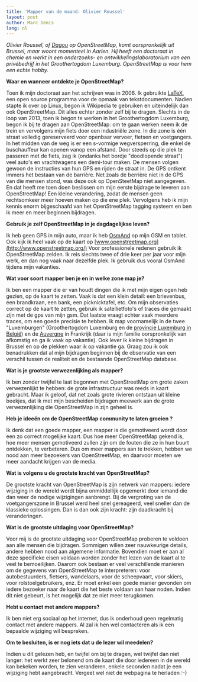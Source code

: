 ```yaml
---
title: 'Mapper van de maand: Olivier Roussel'
layout: post
author: Marc Gemis
lang: nl
---
```


_Olivier Roussel, of [Dagou](http://www.openstreetmap.org/user/Dagou) op OpenStreetMap, komt oorspronkelijk uit Brussel, maar woont momenteel in Aarlen. Hij heeft een doctoraat in chemie en werkt in een onderzoeks- en ontwikkelingslaboratorium van een privébedrijf in het Groothertogdom Luxemburg. OpenStreetMap is voor hem een echte hobby._

**Waar en wanneer ontdekte je OpenStreetMap?**

Toen ik mijn doctoraat aan het schrijven was in 2006. Ik gebruikte [LaTeX](https://www.latex-project.org/), een open source programma voor de opmaak van tekstdocumenten. Nadien stapte ik over op Linux, begon ik Wikipedia te gebruiken en uiteindelijk dan ook OpenStreetMap. Dit alles echter zonder zelf bij te dragen. Slechts in de loop van 2013, toen ik begon te werken in het Groothertogdom Luxemburg, begon ik bij te dragen aan OpenStreetMap: om te gaan werken neem ik de trein en vervolgens mijn fiets door een industriële zone. In die zone is één straat volledig gereserveerd voor openbaar vervoer, fietsen en voetgangers. In het midden van de weg is er een s-vormige wegversperring, die enkel de buschauffeur kan openen vanop een afstand. Door steeds op die plek te passeren met de fiets, zag ik (ondanks het bordje "doodlopende straat") veel auto's en vrachtwagens een demi-tour maken. De mensen volgen gewoon de instructies van hun GPS en rijden de straat in. De GPS ontkent immers het bestaan van de barrière. Net zoals de berrière niet in de GPS van die mensen stond, was deze ook op OpenSteetMap niet aangegeven. En dat heeft me toen doen beslissen om mijn eerste bijdrage te leveren aan OpenStreetMap! Een kleine verandering, zodat de mensen geen rechtsomkeer meer hoeven maken op die ene plek. Vervolgens heb ik mijn kennis enorm bijgeschaafd van het OpenStreetMap tagging systeem en ben ik meer en meer beginnen bijdragen. 

**Gebruik je zelf OpenStreetMap in je dagdagelijkse leven?**

Ik heb geen GPS in mijn auto, maar ik heb [OsmAnd](http://osmand.net/) op mijn GSM en tablet. Ook kijk ik heel vaak op de kaart op [www.openstreetmap.org](http://www.openstreetmap.org/) Voor professionele redenen gebruik ik OpenStreetMap zelden. Ik reis slechts twee of drie keer per jaar voor mijn werk, en dan nog vaak naar dezelfde plek. Ik gebruik dus vooral OsmAnd tijdens mijn vakanties. 

**Wat voor soort mapper ben je en in welke zone map je?**

Ik ben een mapper die er van houdt dingen die ik met mijn eigen ogen heb gezien, op de kaart te zetten. Vaak is dat een klein detail: een brievenbus, een brandkraan, een bank, een picknicktafel, etc. Om mijn observaties correct op de kaart te zetten, gebruik ik satellietfoto's of traces die gemaakt zijn met de gps van mijn gsm. Dat laatste vraagt echter vaak meerdere traces, om een goede precisie te hebben. 
Ik map voornamelijk in de twee "Luxemburgen" (Groothertogdom Luxemburg en de [provincie Luxemburg in België](http://www.openstreetmap.org/search?query=province%20luxembourg#map=9/50.0113/5.7898)) en de [Auvergne](http://www.openstreetmap.org/relation/8638) in Frankrijk (daar is mijn familie oorspronkelijk van afkomstig en ga ik vaak op vakantie). Ook lever ik kleine bijdragen in Brussel en op de plekken waar ik op vakantie ga. Graag zou ik ook benadrukken dat al mijn bijdragen beginnen bij de observatie van een verschil tussen de realiteit en de bestaande OpenStreetMap database. 

**Wat is je grootste verwezenlijking als mapper?**

Ik ben zonder twijfel te laat begonnen met OpenStreetMap om grote zaken verwezenlijkt te hebben: de grote infrastructuur was reeds in kaart gebracht. Maar ik geloof, dat net zoals grote rivieren ontstaan uit kleine beekjes, dat ik met mijn bescheiden bijdragen meewerk aan de grote verwezenlijking die OpenStreetMap in zijn geheel is.

**Heb je ideeën om de OpenStreetMap community te laten groeien ?**

Ik denk dat een goede mapper, een mapper is die gemotiveerd wordt door een zo correct mogelijke kaart. Dus hoe meer OpenStreetMap gekend is, hoe meer mensen gemotiveerd zullen zijn om de fouten die ze in hun buurt ontdekken, te verbeteren. Dus om meer mappers aan te trekken, hebben we nood aan meer bezoekers van OpenStreetMap, en daarvoor moeten we meer aandacht krijgen van de media.

**Wat is volgens u de grootste kracht van OpenStreetMap?**

De grootste kracht van OpenStreetMap is zijn netwerk van mappers: iedere wijziging in de wereld wordt bijna onmiddellijk opgemerkt door iemand die dan weer de nodige wijzigingen aanbrengt. Bij de vergroting van de voetgangerszone in Brussel werd heel snel gereageerd, veel sneller dan de klassieke oplossingen. Dan is dan ook zijn kracht: zijn daadkracht bij veranderingen.

**Wat is de grootste uitdaging voor OpenStreetMap?**

Voor mij is de grootste uitdaging voor OpenStreetMap proberen te voldoen aan alle mensen die bijdragen. Sommigen willen zeer nauwkeurige details, andere hebben nood aan algemene informatie. Bovendien moet er aan al deze specifieke eisen voldaan worden zonder het lezen van de kaart al te veel te bemoeilijken.
Daarom ook bestaan er veel verschillende manieren om de gegevens van OpenStreetMap te interpreteren: voor autobestuurders, fietsers, wandelaars, voor de scheepvaart, voor skiers, voor rolstoelgebruikers, enz. Er moet enkel een goede manier gevonden om iedere bezoeker naar de kaart die het beste voldaan aan haar noden. Indien dit niet gebeurt, is het mogelijk dat ze niet meer terugkomen.

**Hebt u contact met andere mappers?**

Ik ben niet erg sociaal op het internet, dus ik onderhoud geen regelmatig contact met andere mappers. Al zal ik hen wel contacteren als ik een bepaalde wijziging wil bespreken.

**Om te besluiten, is er nog iets dat u de lezer wil meedelen?**

Indien u dit gelezen heb, en twijfel om bij te dragen, wel twijfel dan niet langer: het werkt zeer belonend om de kaart die door iedereen in de wereld kan bekeken worden, te zien veranderen, enkele seconden nadat je een wijziging hebt aangebracht. Vergeet wel niet de webpagina te herladen :-)
